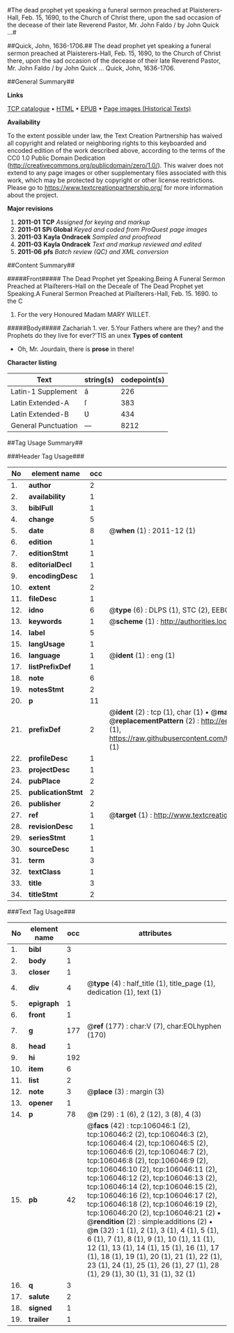 #The dead prophet yet speaking a funeral sermon preached at Plaisterers-Hall, Feb. 15, 1690, to the Church of Christ there, upon the sad occasion of the decease of their late Reverend Pastor, Mr. John Faldo / by John Quick ...#

##Quick, John, 1636-1706.##
The dead prophet yet speaking a funeral sermon preached at Plaisterers-Hall, Feb. 15, 1690, to the Church of Christ there, upon the sad occasion of the decease of their late Reverend Pastor, Mr. John Faldo / by John Quick ...
Quick, John, 1636-1706.

##General Summary##

**Links**

[TCP catalogue](http://www.ota.ox.ac.uk/tcp/)  • 
[HTML](http://tei.it.ox.ac.uk/tcp/Texts-HTML/free/A56/A56902.html)  • 
[EPUB](http://tei.it.ox.ac.uk/tcp/Texts-EPUB/free/A56/A56902.epub) • 
[Page images (Historical Texts)](https://historicaltexts.jisc.ac.uk/eebo-17161911e)

**Availability**

To the extent possible under law, the Text Creation Partnership has waived all copyright and related or neighboring rights to this keyboarded and encoded edition of the work described above, according to the terms of the CC0 1.0 Public Domain Dedication (http://creativecommons.org/publicdomain/zero/1.0/). This waiver does not extend to any page images or other supplementary files associated with this work, which may be protected by copyright or other license restrictions. Please go to https://www.textcreationpartnership.org/ for more information about the project.

**Major revisions**

1. __2011-01__ __TCP__ *Assigned for keying and markup*
1. __2011-01__ __SPi Global__ *Keyed and coded from ProQuest page images*
1. __2011-03__ __Kayla Ondracek__ *Sampled and proofread*
1. __2011-03__ __Kayla Ondracek__ *Text and markup reviewed and edited*
1. __2011-06__ __pfs__ *Batch review (QC) and XML conversion*

##Content Summary##

#####Front#####
The Dead Prophet yet Speaking.Being A Funeral Sermon Preached at Plaiſterers-Hall on the Deceaſe of The Dead Prophet yet Speaking.A Funeral Sermon Preached at Plaiſterers-Hall, Feb. 15. 1690. to the C
1. For the very Honoured Madam MARY WILLET.

#####Body#####
Zachariah 1. ver. 5.Your Fathers where are they? and the Prophets do they live for ever?'TIS an unex
**Types of content**

  * Oh, Mr. Jourdain, there is **prose** in there!

**Character listing**


|Text|string(s)|codepoint(s)|
|---|---|---|
|Latin-1 Supplement|â|226|
|Latin Extended-A|ſ|383|
|Latin Extended-B|Ʋ|434|
|General Punctuation|—|8212|

##Tag Usage Summary##

###Header Tag Usage###

|No|element name|occ|attributes|
|---|---|---|---|
|1.|__author__|2||
|2.|__availability__|1||
|3.|__biblFull__|1||
|4.|__change__|5||
|5.|__date__|8| @__when__ (1) : 2011-12 (1)|
|6.|__edition__|1||
|7.|__editionStmt__|1||
|8.|__editorialDecl__|1||
|9.|__encodingDesc__|1||
|10.|__extent__|2||
|11.|__fileDesc__|1||
|12.|__idno__|6| @__type__ (6) : DLPS (1), STC (2), EEBO-CITATION (1), OCLC (1), VID (1)|
|13.|__keywords__|1| @__scheme__ (1) : http://authorities.loc.gov/ (1)|
|14.|__label__|5||
|15.|__langUsage__|1||
|16.|__language__|1| @__ident__ (1) : eng (1)|
|17.|__listPrefixDef__|1||
|18.|__note__|6||
|19.|__notesStmt__|2||
|20.|__p__|11||
|21.|__prefixDef__|2| @__ident__ (2) : tcp (1), char (1)  •  @__matchPattern__ (2) : ([0-9\-]+):([0-9IVX]+) (1), (.+) (1)  •  @__replacementPattern__ (2) : http://eebo.chadwyck.com/downloadtiff?vid=$1&page=$2 (1), https://raw.githubusercontent.com/textcreationpartnership/Texts/master/tcpchars.xml#$1 (1)|
|22.|__profileDesc__|1||
|23.|__projectDesc__|1||
|24.|__pubPlace__|2||
|25.|__publicationStmt__|2||
|26.|__publisher__|2||
|27.|__ref__|1| @__target__ (1) : http://www.textcreationpartnership.org/docs/. (1)|
|28.|__revisionDesc__|1||
|29.|__seriesStmt__|1||
|30.|__sourceDesc__|1||
|31.|__term__|3||
|32.|__textClass__|1||
|33.|__title__|3||
|34.|__titleStmt__|2||


###Text Tag Usage###

|No|element name|occ|attributes|
|---|---|---|---|
|1.|__bibl__|3||
|2.|__body__|1||
|3.|__closer__|1||
|4.|__div__|4| @__type__ (4) : half_title (1), title_page (1), dedication (1), text (1)|
|5.|__epigraph__|1||
|6.|__front__|1||
|7.|__g__|177| @__ref__ (177) : char:V (7), char:EOLhyphen (170)|
|8.|__head__|1||
|9.|__hi__|192||
|10.|__item__|6||
|11.|__list__|2||
|12.|__note__|3| @__place__ (3) : margin (3)|
|13.|__opener__|1||
|14.|__p__|78| @__n__ (29) : 1 (6), 2 (12), 3 (8), 4 (3)|
|15.|__pb__|42| @__facs__ (42) : tcp:106046:1 (2), tcp:106046:2 (2), tcp:106046:3 (2), tcp:106046:4 (2), tcp:106046:5 (2), tcp:106046:6 (2), tcp:106046:7 (2), tcp:106046:8 (2), tcp:106046:9 (2), tcp:106046:10 (2), tcp:106046:11 (2), tcp:106046:12 (2), tcp:106046:13 (2), tcp:106046:14 (2), tcp:106046:15 (2), tcp:106046:16 (2), tcp:106046:17 (2), tcp:106046:18 (2), tcp:106046:19 (2), tcp:106046:20 (2), tcp:106046:21 (2)  •  @__rendition__ (2) : simple:additions (2)  •  @__n__ (32) : 1 (1), 2 (1), 3 (1), 4 (1), 5 (1), 6 (1), 7 (1), 8 (1), 9 (1), 10 (1), 11 (1), 12 (1), 13 (1), 14 (1), 15 (1), 16 (1), 17 (1), 18 (1), 19 (1), 20 (1), 21 (1), 22 (1), 23 (1), 24 (1), 25 (1), 26 (1), 27 (1), 28 (1), 29 (1), 30 (1), 31 (1), 32 (1)|
|16.|__q__|3||
|17.|__salute__|2||
|18.|__signed__|1||
|19.|__trailer__|1||
